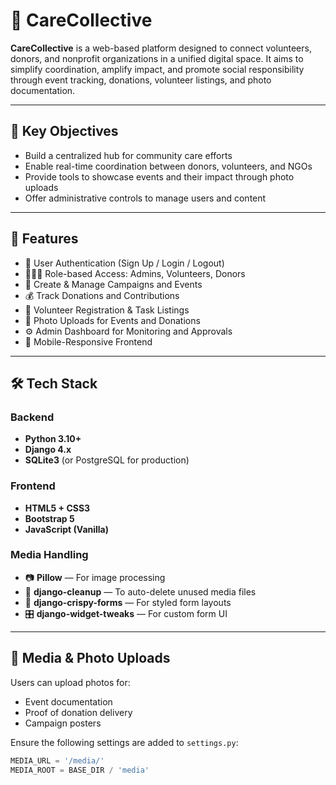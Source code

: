 # 💙 CareCollective

**CareCollective** is a web-based platform designed to connect volunteers, donors, and nonprofit organizations in a unified digital space. It aims to simplify coordination, amplify impact, and promote social responsibility through event tracking, donations, volunteer listings, and photo documentation.

---

## 🌟 Key Objectives

- Build a centralized hub for community care efforts
- Enable real-time coordination between donors, volunteers, and NGOs
- Provide tools to showcase events and their impact through photo uploads
- Offer administrative controls to manage users and content

---

## 🚀 Features

- 🔐 User Authentication (Sign Up / Login / Logout)
- 🧑‍🤝‍🧑 Role-based Access: Admins, Volunteers, Donors
- 📝 Create & Manage Campaigns and Events
- 💰 Track Donations and Contributions
- 🤝 Volunteer Registration & Task Listings
- 📸 Photo Uploads for Events and Donations
- ⚙️ Admin Dashboard for Monitoring and Approvals
- 📱 Mobile-Responsive Frontend

---

## 🛠️ Tech Stack

### Backend

- **Python 3.10+**
- **Django 4.x**
- **SQLite3** (or PostgreSQL for production)

### Frontend

- **HTML5 + CSS3**
- **Bootstrap 5**
- **JavaScript (Vanilla)**

### Media Handling

- 📷 **Pillow** — For image processing
- 🧹 **django-cleanup** — To auto-delete unused media files
- 🧩 **django-crispy-forms** — For styled form layouts
- 🎛 **django-widget-tweaks** — For custom form UI

---

## 📂 Media & Photo Uploads

Users can upload photos for:
- Event documentation
- Proof of donation delivery
- Campaign posters

Ensure the following settings are added to `settings.py`:

```python
MEDIA_URL = '/media/'
MEDIA_ROOT = BASE_DIR / 'media'
